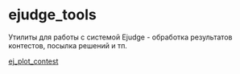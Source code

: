 # ejudge_tools
Утилиты для работы с системой Ejudge - обработка результатов контестов, посылка решений и тп.

[ej_plot_contest](ej_plot_contest/README.md)
